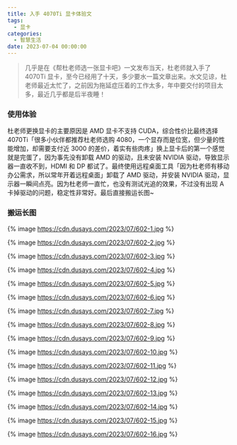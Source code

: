 ```yaml
---
title: 入手 4070Ti 显卡体验文
tags:
  - 显卡
categories:
  - 智慧生活
date: 2023-07-04 00:00:00
---
```


> 几乎是在《帮杜老师选一张显卡吧》一文发布当天，杜老师就入手了 4070Ti 显卡，至今已经用了十天，多少要水一篇文章出来。水文见谅，杜老师最近太忙了，之前因为拖延症压着的工作太多，年中要交付的项目太多，最近几乎都是后半夜睡！

<!-- more -->

### 使用体验

杜老师更换显卡的主要原因是 AMD 显卡不支持 CUDA，综合性价比最终选择 4070Ti「很多小伙伴都推荐杜老师选购 4080，一个显存而是位宽，但少量的性能增加，却需要支付近 3000 的差价，着实有些肉疼」换上显卡后的第一个感觉就是完蛋了，因为事先没有卸载 AMD 的驱动，且未安装 NVIDIA 驱动，导致显示器一直收不到，HDMI 和 DP 都试了。最终使用远程桌面工具「因为杜老师有移动办公需求，所以常年开着远程桌面」卸载了 AMD 驱动，并安装 NVIDIA 驱动，显示器一瞬间点亮。因为杜老师一直忙，也没有测试光追的效果，不过没有出现 A 卡掉驱动的问题，稳定性非常好。最后直接搬运长图~

### 搬运长图

{% image https://cdn.dusays.com/2023/07/602-1.jpg %}

{% image https://cdn.dusays.com/2023/07/602-2.jpg %}

{% image https://cdn.dusays.com/2023/07/602-3.jpg %}

{% image https://cdn.dusays.com/2023/07/602-4.jpg %}

{% image https://cdn.dusays.com/2023/07/602-5.jpg %}

{% image https://cdn.dusays.com/2023/07/602-6.jpg %}

{% image https://cdn.dusays.com/2023/07/602-7.jpg %}

{% image https://cdn.dusays.com/2023/07/602-8.jpg %}

{% image https://cdn.dusays.com/2023/07/602-9.jpg %}

{% image https://cdn.dusays.com/2023/07/602-10.jpg %}

{% image https://cdn.dusays.com/2023/07/602-11.jpg %}

{% image https://cdn.dusays.com/2023/07/602-12.jpg %}

{% image https://cdn.dusays.com/2023/07/602-13.jpg %}

{% image https://cdn.dusays.com/2023/07/602-14.jpg %}

{% image https://cdn.dusays.com/2023/07/602-15.jpg %}

{% image https://cdn.dusays.com/2023/07/602-16.jpg %}